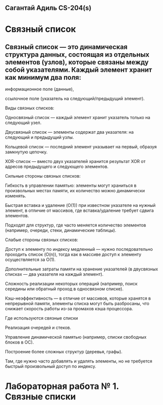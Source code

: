 ## Сагантай Адиль CS-204(s) 
# Связный список

## **Связный список** — это динамическая структура данных, состоящая из отдельных элементов (узлов), которые связаны между собой указателями. Каждый элемент хранит как минимум два поля:

информационное поле (данные),

ссылочное поле (указатель на следующий/предыдущий элемент).

Виды связных списков:

Односвязный список — каждый элемент хранит указатель только на следующий узел.

Двусвязный список — элементы содержат два указателя: на следующий и предыдущий узлы.

Кольцевой список — последний элемент указывает на первый, образуя замкнутую цепочку.

XOR-список — вместо двух указателей хранится результат XOR от адресов предыдущего и следующего элементов.

Сильные стороны связных списков:

Гибкость в управлении памятью: элементы могут храниться в произвольных местах памяти, их количество можно динамически изменять.

Быстрая вставка и удаление (O(1)) при известном указателе на нужный элемент, в отличие от массивов, где вставка/удаление требует сдвига элементов.

Подходят для структур, где часто меняется количество элементов (например, очереди, стеки, динамические таблицы).

Слабые стороны связных списков:

Доступ к элементу по индексу медленный — нужно последовательно проходить список (O(n)), тогда как в массиве доступ к элементу осуществляется за O(1).

Дополнительные затраты памяти на хранение указателей (в двусвязных списках — два указателя на каждый элемент).

Сложность реализации некоторых операций (например, поиск середины или обратный проход в односвязном списке).

Кэш-неэффективность — в отличие от массивов, которые хранятся в непрерывной памяти, элементы списка могут быть разбросаны, что снижает скорость работы из-за промахов кэша процессора.

Где используются связные списки

Реализация очередей и стеков.

Управление динамической памятью (например, списки свободных блоков в ОС).

Построение более сложных структур (деревья, графы).

Там, где нужно часто добавлять и удалять элементы, но не требуется быстрый произвольный доступ по индексу.

# Лабораторная работа № 1. Связные списки


